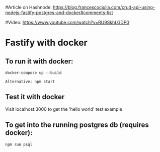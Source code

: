 #Article on Hashnode:
https://blog.francescociulla.com/crud-api-using-nodejs-fastify-postgres-and-docker#comments-list

#Video:
https://www.youtube.com/watch?v=RU9SkhLGDP0

# Fastify with docker

## To run it with docker:
```
docker-compose up --build

Alternative: npm start
```

## Test it with docker
Visit localhost:3000 to get the 'hello world' test example

## To get into the running postgres db (requires docker):
```
npm run psql
```
